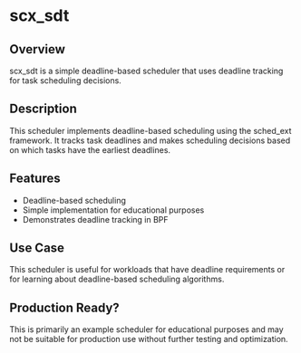 # scx_sdt

## Overview

scx_sdt is a simple deadline-based scheduler that uses deadline tracking for task scheduling decisions.

## Description

This scheduler implements deadline-based scheduling using the sched_ext framework. It tracks task deadlines and makes scheduling decisions based on which tasks have the earliest deadlines.

## Features

- Deadline-based scheduling
- Simple implementation for educational purposes
- Demonstrates deadline tracking in BPF

## Use Case

This scheduler is useful for workloads that have deadline requirements or for learning about deadline-based scheduling algorithms.

## Production Ready?

This is primarily an example scheduler for educational purposes and may not be suitable for production use without further testing and optimization.